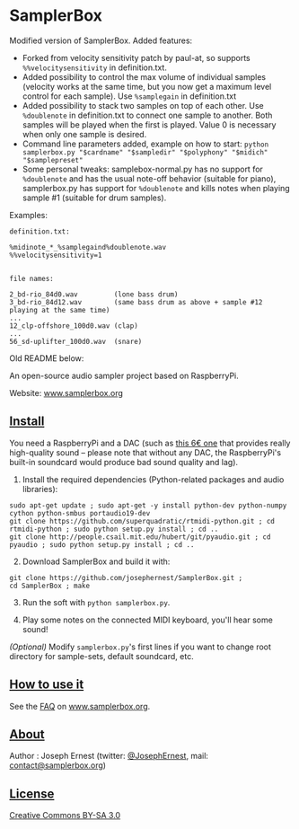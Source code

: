 SamplerBox
==========

Modified version of SamplerBox. Added features:
* Forked from velocity sensitivity patch by paul-at, so supports `%%velocitysensitivity` in definition.txt.
* Added possibility to control the max volume of individual samples (velocity works at the same time, but you now get a maximum level control for each sample). Use `%samplegain` in definition.txt
* Added possibility to stack two samples on top of each other. Use `%doublenote` in definition.txt to connect one sample to another. Both samples will be played when the first is played. Value 0 is necessary when only one sample is desired.
* Command line parameters added, example on how to start: `python samplerbox.py "$cardname" "$sampledir" "$polyphony" "$midich" "$samplepreset"`
* Some personal tweaks: samplebox-normal.py has no support for `%doublenote` and has the usual note-off behavior (suitable for piano), samplerbox.py has support for `%doublenote` and kills notes when playing sample #1 (suitable for drum samples).

Examples:

```
definition.txt:

%midinote_*_%samplegaind%doublenote.wav
%%velocitysensitivity=1


file names:

2_bd-rio_84d0.wav         (lone bass drum)
3_bd-rio_84d12.wav        (same bass drum as above + sample #12 playing at the same time)
...
12_clp-offshore_100d0.wav (clap)
...
56_sd-uplifter_100d0.wav  (snare)
```


Old README below:


An open-source audio sampler project based on RaspberryPi.

Website: www.samplerbox.org

[Install](#install)
----

You need a RaspberryPi and a DAC (such as [this 6€ one](http://www.ebay.fr/itm/1Pc-PCM2704-5V-Mini-USB-Alimente-Sound-Carte-DAC-decodeur-Board-pr-ordinateur-PC-/231334667385?pt=LH_DefaultDomain_71&hash=item35dc9ee479) that provides really high-quality sound – please note that without any DAC, the RaspberryPi's built-in soundcard would produce bad sound quality and lag).

1. Install the required dependencies (Python-related packages and audio libraries):

  ~~~
  sudo apt-get update ; sudo apt-get -y install python-dev python-numpy cython python-smbus portaudio19-dev
  git clone https://github.com/superquadratic/rtmidi-python.git ; cd rtmidi-python ; sudo python setup.py install ; cd .. 
  git clone http://people.csail.mit.edu/hubert/git/pyaudio.git ; cd pyaudio ; sudo python setup.py install ; cd ..
  ~~~

2. Download SamplerBox and build it with: 

  ~~~
  git clone https://github.com/josephernest/SamplerBox.git ;
  cd SamplerBox ; make 
  ~~~

3. Run the soft with `python samplerbox.py`.

4. Play some notes on the connected MIDI keyboard, you'll hear some sound!  

*(Optional)*  Modify `samplerbox.py`'s first lines if you want to change root directory for sample-sets, default soundcard, etc.

<!--  *Note:* Don't install `pyaudio` with `apt-get install python-pyaudio` since this would install version 0.2.4, that wouldn't work for this project. Version 0.2.8 or higher is required. -->

[How to use it](#howto)
----

See the [FAQ](http://www.samplerbox.org/faq) on www.samplerbox.org.


[About](#about)
----

Author : Joseph Ernest (twitter: [@JosephErnest](http:/twitter.com/JosephErnest), mail: [contact@samplerbox.org](mailto:contact@samplerbox.org))


[License](#license)
----

[Creative Commons BY-SA 3.0](http://creativecommons.org/licenses/by-sa/3.0/)
